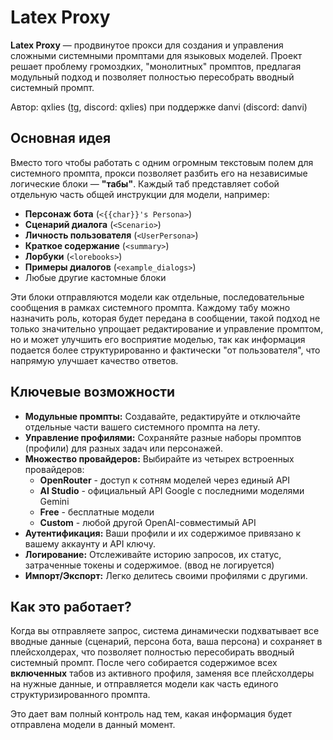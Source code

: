 # Latex Proxy

**Latex Proxy** — продвинутое прокси для создания и управления сложными системными промптами для языковых моделей. Проект решает проблему громоздких, "монолитных" промптов, предлагая модульный подход и позволяет полностью пересобрать вводный системный промпт.

Автор: qxlies ([tg](https://janitorai.com), discord: qxlies) при поддержке danvi (discord: danvi)

## Основная идея

Вместо того чтобы работать с одним огромным текстовым полем для системного промпта, прокси позволяет разбить его на независимые логические блоки — **"табы"**. Каждый таб представляет собой отдельную часть общей инструкции для модели, например:

*   **Персонаж бота** (`<{{char}}'s Persona>`)
*   **Сценарий диалога** (`<Scenario>`)
*   **Личность пользователя** (`<UserPersona>`)
*   **Краткое содержание** (`<summary>`)
*   **Лорбуки** (`<lorebooks>`)
*   **Примеры диалогов** (`<example_dialogs>`)
*   Любые другие кастомные блоки

Эти блоки отправляются модели как отдельные, последовательные сообщения в рамках системного промпта. Каждому табу можно назначить роль, которая будет передана в сообщении, такой подход не только значительно упрощает редактирование и управление промптом, но и может улучшить его восприятие моделью, так как информация подается более структурированно и фактически "от пользователя", что напрямую улучшает качество ответов.

## Ключевые возможности

*   **Модульные промпты:** Создавайте, редактируйте и отключайте отдельные части вашего системного промпта на лету.
*   **Управление профилями:** Сохраняйте разные наборы промптов (профили) для разных задач или персонажей.
*   **Множество провайдеров:** Выбирайте из четырех встроенных провайдеров:
    *   **OpenRouter** - доступ к сотням моделей через единый API
    *   **AI Studio** - официальный API Google с последними моделями Gemini
    *   **Free** - бесплатные модели
    *   **Custom** - любой другой OpenAI-совместимый API
*   **Аутентификация:** Ваши профили и их содержимое привязано к вашему аккаунту и API ключу.
*   **Логирование:** Отслеживайте историю запросов, их статус, затраченные токены и содержимое. (ввод не логируется)
*   **Импорт/Экспорт:** Легко делитесь своими профилями с другими.

## Как это работает?

Когда вы отправляете запрос, система динамически подхватывает все вводные данные (сценарий, персона бота, ваша персона) и сохраняет в плейсхолдерах, что позволяет полностью пересобирать вводный системный промпт. После чего собирается содержимое всех **включенных** табов из активного профиля, заменяя все плейсхолдеры на нужные данные, и отправляется модели как часть единого структуризированного промпта.

Это дает вам полный контроль над тем, какая информация будет отправлена модели в данный момент.
